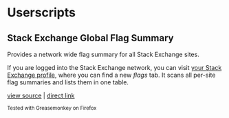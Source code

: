 # Userscripts

## Stack Exchange Global Flag Summary

Provides a network wide flag summary for all Stack Exchange sites.

If you are logged into the Stack Exchange network, you can visit [your Stack Exchange profile](http://stackexchange.com/users/current?tab=flags), where you can find a new *flags* tab. It scans all per-site flag summaries and lists them in one table.

[view source](SE_global_flag_summary.user.js) | [direct link](SE_global_flag_summary.user.js?raw=true)

<sup>Tested with Greasemonkey on Firefox</sup>
